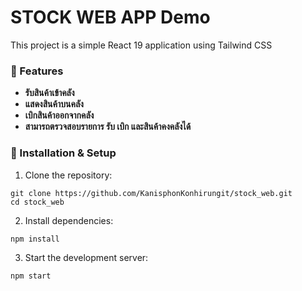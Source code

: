 # STOCK WEB APP Demo

This project is a simple React 19 application using Tailwind CSS

### 📌 Features
- **รับสินค้าเข้าคลัง**
- **แสดงสินค้าบนคลัง**
- **เบิกสินค้าออกจากคลัง**
- **สามารถตรวจสอบรายการ รับ เบิก และสินค้าคงคลังได้**

### 🚀 Installation & Setup

1. Clone the repository:
```
git clone https://github.com/KanisphonKonhirungit/stock_web.git
cd stock_web
```

2. Install dependencies:
```
npm install
```

3. Start the development server:
```
npm start
```
